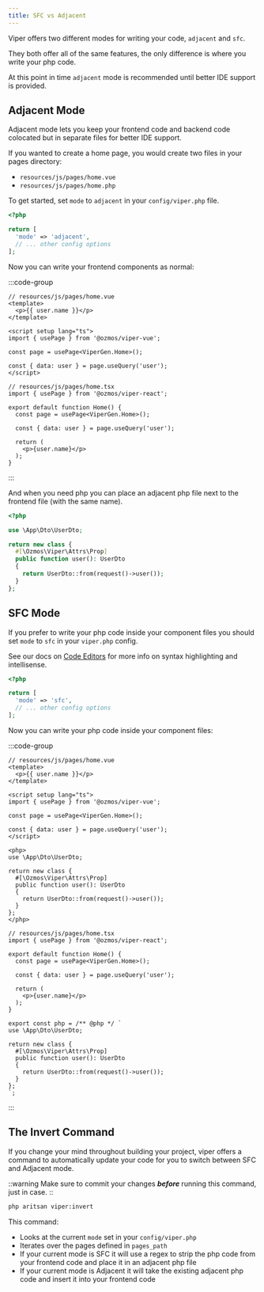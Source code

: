 ```yaml
---
title: SFC vs Adjacent
---
```


Viper offers two different modes for writing your code, `adjacent` and `sfc`.

They both offer all of the same features, the only difference is where you write your php code.

At this point in time `adjacent` mode is recommended until better IDE support is provided.

## Adjacent Mode

Adjacent mode lets you keep your frontend code and backend code colocated but in separate files for better IDE support.

If you wanted to create a home page, you would create two files in your pages directory:

- `resources/js/pages/home.vue`
- `resources/js/pages/home.php`

To get started, set `mode` to `adjacent` in your `config/viper.php` file.

```php [config/viper.php]
<?php

return [
  'mode' => 'adjacent',
  // ... other config options
];
```

Now you can write your frontend components as normal:

:::code-group
```vue [Vue]
// resources/js/pages/home.vue
<template>
  <p>{{ user.name }}</p>
</template>

<script setup lang="ts">
import { usePage } from '@ozmos/viper-vue';

const page = usePage<ViperGen.Home>();

const { data: user } = page.useQuery('user');
</script>
```

```tsx [React]
// resources/js/pages/home.tsx
import { usePage } from '@ozmos/viper-react';

export default function Home() {
  const page = usePage<ViperGen.Home>();

  const { data: user } = page.useQuery('user');

  return (
    <p>{user.name}</p>
  );
}
```
:::

And when you need php you can place an adjacent php file next to the frontend file (with the same name). 

```php [resources/js/pages/home.php]
<?php

use \App\Dto\UserDto;

return new class {
  #[\Ozmos\Viper\Attrs\Prop]
  public function user(): UserDto
  {
    return UserDto::from(request()->user());
  }
};
```

## SFC Mode

If you prefer to write your php code inside your component files you should set `mode` to `sfc` in your `viper.php` config.

See our docs on [Code Editors](/guides/editors) for more info on syntax highlighting and intellisense.

```php [config/viper.php]
<?php

return [
  'mode' => 'sfc',
  // ... other config options
];
```

Now you can write your php code inside your component files:

:::code-group
```vue [Vue]
// resources/js/pages/home.vue
<template>
  <p>{{ user.name }}</p>
</template>

<script setup lang="ts">
import { usePage } from '@ozmos/viper-vue';

const page = usePage<ViperGen.Home>();

const { data: user } = page.useQuery('user');
</script>

<php>
use \App\Dto\UserDto;

return new class {
  #[\Ozmos\Viper\Attrs\Prop]
  public function user(): UserDto
  {
    return UserDto::from(request()->user());
  }
};
</php>
```

```tsx [React]
// resources/js/pages/home.tsx
import { usePage } from '@ozmos/viper-react';

export default function Home() {
  const page = usePage<ViperGen.Home>();

  const { data: user } = page.useQuery('user');

  return (
    <p>{user.name}</p>
  );
}

export const php = /** @php */ `
use \App\Dto\UserDto;

return new class {
  #[\Ozmos\Viper\Attrs\Prop]
  public function user(): UserDto
  {
    return UserDto::from(request()->user());
  }
};
`;
```
:::



## The Invert Command

If you change your mind throughout building your project, viper offers a command to automatically update your code for you to switch between SFC and Adjacent mode.

::warning
Make sure to commit your changes ***before*** running this command, just in case.
::

```bash
php aritsan viper:invert
```

This command:
- Looks at the current `mode` set in your `config/viper.php` 
- Iterates over the pages defined in `pages_path`
- If your current mode is SFC it will use a regex to strip the php code from your frontend code and place it in an adjacent php file
- If your current mode is Adjacent it will take the existing adjacent php code and insert it into your frontend code